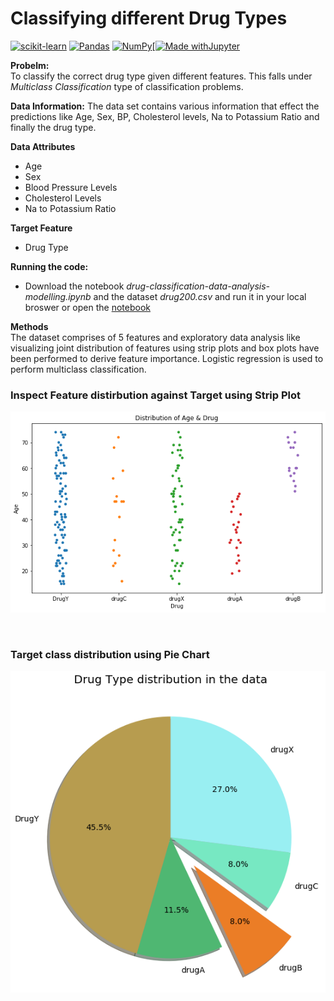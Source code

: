 # Classifying different Drug Types

[![scikit-learn](https://img.shields.io/badge/scikit--learn-%23F7931E.svg?style=for-the-badge&logo=scikit-learn&logoColor=white)](https://scikit-learn.org/stable/) [![Pandas](https://img.shields.io/badge/pandas-%23150458.svg?style=for-the-badge&logo=pandas&logoColor=white)](https://pandas.pydata.org/) [![NumPy](https://img.shields.io/badge/numpy-%23013243.svg?style=for-the-badge&logo=numpy&logoColor=white)](http://numpy.org)[[![Made withJupyter](https://img.shields.io/badge/Made%20with-Jupyter-orange?style=for-the-badge&logo=Jupyter)](https://jupyter.org/try)

**Probelm:**  
To classify the correct drug type given different features. This falls under *Multiclass Classification* type of classification problems.

**Data Information:**
The data set contains various information that effect the predictions like Age, Sex, BP, Cholesterol levels, Na to Potassium Ratio and finally the drug type.  

**Data Attributes**
* Age
* Sex
* Blood Pressure Levels
* Cholesterol Levels
* Na to Potassium Ratio

**Target Feature**
* Drug Type

**Running the code:**
* Download the notebook *drug-classification-data-analysis-modelling.ipynb* and the dataset *drug200.csv* and run it in your local broswer or open the [notebook](https://github.com/ashwin4ever/Machine-Learning-Projects/blob/main/Classification%20Problems/Drug%20Type%20Classification/drug-classification-data-analysis-modelling.ipynb)


**Methods**  
The dataset comprises of 5 features and exploratory data analysis like visualizing joint distribution of features using strip plots and box plots have been performed to derive feature importance. Logistic regression is used to perform multiclass classification.  


### Inspect Feature distirbution against Target using Strip Plot
![Strip Plot](https://github.com/ashwin4ever/Machine-Learning-Projects/blob/main/Classification%20Problems/Drug%20Type%20Classification/strip_plot.png)  


<br>

### Target class distribution using Pie Chart
![Pie Chart](https://github.com/ashwin4ever/Machine-Learning-Projects/blob/main/Classification%20Problems/Drug%20Type%20Classification/pie_chart.png)

